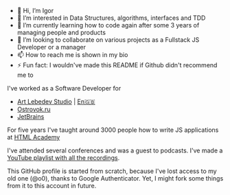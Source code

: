 - 👋 Hi, I’m Igor
- 👀 I’m interested in Data Structures, algorithms, interfaces and TDD
- 🌱 I’m currently learning how to code again after some 3 years of managing people and products
- 💞️ I’m looking to collaborate on various projects as a Fullstack JS Developer or a manager
- 📫 How to reach me is shown in my bio
- ⚡ Fun fact: I wouldn've made this README if Github didn't recommend me to

I've worked as a Software Developer for
- [Art Lebedev Studio](https://artlebedev.ru/o0) | [En🇬🇧](https://artlebedev.com)
- [Ostrovok.ru](https://ostrovok.ru)
- [JetBrains](https://jetbrains.com)

For five years I've taught around 3000 people how to write JS applications at [HTML Academy](https://htmlacademy.ru) 

I've attended several conferences and was a guest to podcasts. I've made a [YouTube playlist with all the recordings](https://youtube.com/playlist?list=PLmOh95BPNWptLjbHydIIYoOm1GOhRtCom&si=9_qGkqRunC79A189).

This GitHub profile is started from scratch, because I've lost access to my old one (@o0), thanks to Google Authenticator. Yet, I might fork some things from it to this account in future.

<!---
iamo0/iamo0 is a ✨ special ✨ repository because its `README.md` (this file) appears on your GitHub profile.
You can click the Preview link to take a look at your changes.
--->
